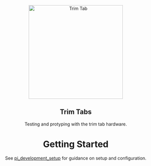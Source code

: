 <div align="center">

<img src="https://user-images.githubusercontent.com/39144366/109404269-43965100-7919-11eb-8e5c-1e394f088445.png" alt="Trim Tab" height="300">

<h2 align="center">Trim Tabs</h2>

Testing and protyping with the trim tab hardware.
<div>


# Getting Started

See [pi_development_setup](docs/pi_development_setup.md) for guidance on setup and configuration.
